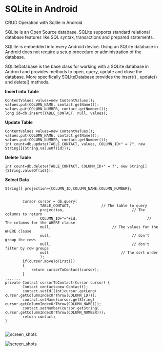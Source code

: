 # SQLite in Android
CRUD Operation with Sqlite in Android

SQLite is an Open Source database. SQLite supports standard relational database features like SQL syntax, transactions and prepared statements.

SQLite is embedded into every Android device. Using an SQLite database in Android does not require a setup procedure or administration of the database.

SQLiteDatabase is the base class for working with a SQLite database in Android and provides methods to open, query, update and close the database. More specifically SQLiteDatabase provides the insert() , update() and delete() methods.


**Insert into Table**
```
ContentValues values=new ContentValues();
values.put(COLUMN_NAME, contact.getName());
values.put(COLUMN_NUMBER, contact.getNumber());
long id=db.insert(TABLE_CONTACT, null, values);

```

**Update Table**
```
ContentValues values=new ContentValues();
values.put(COLUMN_NAME, contact.getName());
values.put(COLUMN_NUMBER, contact.getNumber());
int count=db.update(TABLE_CONTACT, values, COLUMN_ID+" = ?", new String[]{String.valueOf(id)});
```

**Delete Table**
```
int count=db.delete(TABLE_CONTACT, COLUMN_ID+" = ?", new String[]{String.valueOf(id)});
```

**Select Data**
```
String[] projection={COLUMN_ID,COLUMN_NAME,COLUMN_NUMBER};
		
		
		Cursor cursor = db.query(
			    TABLE_CONTACT,  			// The table to query
			    projection,                               // The columns to return
			    COLUMN_ID+"="+id,                                // The columns for the WHERE clause
			    null,                            // The values for the WHERE clause
			    null,                                     // don't group the rows
			    null,                                     // don't filter by row groups
			    null                                 // The sort order
			    );
		if(cursor.moveToFirst())
		{
			return cursorToContact(cursor);
		}
.......
private Contact cursorToContact(Cursor cursor) {
		Contact contact=new Contact();
		contact.setId((int)cursor.getLong( cursor.getColumnIndexOrThrow(COLUMN_ID)));
		contact.setName(cursor.getString( cursor.getColumnIndexOrThrow(COLUMN_NAME)));
		contact.setNumber(cursor.getString( cursor.getColumnIndexOrThrow(COLUMN_NUMBER)));
		return contact;
}
		
```

![screen_shots](https://cloud.githubusercontent.com/assets/20207324/17171486/88518f6a-540e-11e6-9170-1b66a22002bf.png)

![screen_shots](https://cloud.githubusercontent.com/assets/20207324/17171492/8d424514-540e-11e6-81af-b1cd88027b57.png)


